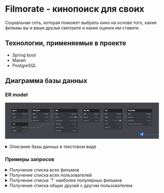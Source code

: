 # Filmorate - кинопоиск для своих

Социальная сеть, которая поможет выбрать кино на основе того, какие фильмы вы и ваши друзья смотрите и какие оценки им
ставите.

## Технологии, применяемые в проекте

- Spring boot
- Maven
- PostgreSQL

## Диаграмма базы данных

### ER model

![filmorate_diagram.png](resources/filmorate_diagram.png)

<details> <summary>Описание базы данных в текстовом виде</summary>  

**film**

Содержит информацию о фильмах.

Таблица состоит из полей:

- primary key `id` — идентификатор фильма;
- `name` — название фильма (не может быть пустым);
- `description` — описание фильма;
- foreign key `rating_id` (отсылает к таблице `mpa`) — идентификатор жанра:
- `release_date` — год выхода;
- `duration` — продолжительность фильма в минутах;

**mpa**

Содержит информацию о рейтингах ассоциации кинокомпаний (англ._ Motion Picture Association,_ сокращённо _МРА_).

Таблица состоит из полей:

- primary key `id` — идентификатор рейтинга;
- `rating` — возрастной рейтинг, например:
    - `PG` — детям рекомендуется смотреть такой фильм с родителями;
    - `PG-13` — детям до 13 лет смотреть такой фильм нежелательно.

**film_genre**

Связывает фильмы с жанрами.

Таблица состоит из полей:

- primary key `id` — уникальный идентификатор;
- foreign key `film_id` (отсылает к таблице `film`) — идентификатор фильма;
- foreign key `genre_id` (отсылает к таблице `genre`) — идентификатор жанра.

**genre**

Содержит информацию о жанрах кино.

Таблица состоит из полей:

- primary key `id` — идентификатор жанра;
- `name` — название жанра, например:
    - `Comedy` — комедия;
    - `Drama` — драма.

**film_like**

Связывает фильмы с пользователями, которые их оценили.

Таблица состоит из полей:

- primary key `id` — уникальный идентификатор;
- foreign key `film_id` (отсылает к таблице `film`) — идентификатор фильма;
- foreign key `user_id` (отсылает к таблице `user`) — идентификатор пользователя;

**user**

Содержит информацию о пользователях.

Таблица состоит из полей:

- primary key `id` — идентификатор пользователя;
- `email` — электронная почта пользователя;
- `login` — логин пользователя (не может быть пустым);
- `birthday` — дата рождения пользователя;

**friendship**

Связывает пользователей, которые являются друзьями, и указывает, подтверждена ли эта дружба.

Таблица состоит из полей:

- primary key `id` — уникальный идентификатор;
- foreign key `user_id` (отсылает к таблице `user`) — идентификатор пользователя;
- foreign key `friend_id` (отсылает к таблице `user`) — идентификатор друга пользователя;
- `friend_status_confirm` — статус подтверждения дружбы, например:
    - `true` — `friend_id` подтвердил дружбу с пользователем `user_id`;
    - `false` — `friend_id` не подтвердил дружбу с пользователем `user_id`;

</details>  

### Примеры запросов

<details> <summary>Получение списка всех фильмов</summary>  

```sql  
SELECT *  
FROM film  
```  

</details>  

<details> <summary>Получение списка всех пользователей</summary>  

```sql  
SELECT *  
FROM user  
```  

</details>  

<details> <summary>Получение списка `?` наиболее популярных фильмов</summary>  

```sql  
SELECT f.name, COUNT(fl.user_id) AS total_likes  
FROM film AS f 
JOIN film_like AS fl ON f.id = fl.film_id   
GROUP BY f.name  
ORDER BY total_likes DESC
LIMIT ? -- подставить количество фильмов для вывода  
```  

</details>  

<details> <summary>Получение списка общих друзей с другим пользователем</summary>  

```sql  
SELECT u.id as friend_id, u.email, u.login, u.name, u.birthday
FROM user_account u
JOIN (SELECT friend_id FROM friendship WHERE user_id = ?) fs1
JOIN (SELECT friend_id FROM friendship WHERE user_id = ?) fs2
ON fs1.friend_id = fs2.friend_id
WHERE u.id = fs1.friend_id;
```  

</details>